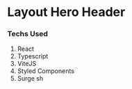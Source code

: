# Layout Hero Header

### Techs Used

1. React
2. Typescript
3. ViteJS
4. Styled Components
5. Surge sh

